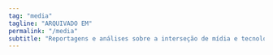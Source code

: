 ```yaml
---
tag: "media"
tagline: "ARQUIVADO EM"
permalink: "/media"
subtitle: "Reportagens e análises sobre a interseção de mídia e tecnologia"
---
```

